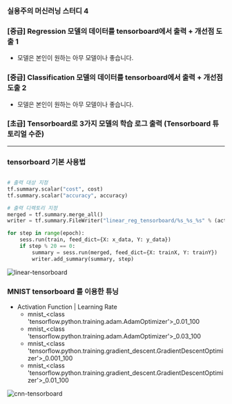 ### 실용주의 머신러닝 스터디 4

### [중급] Regression 모델의 데이터를 tensorboard에서 출력 + 개선점 도출 1
- 모델은 본인이 원하는 아무 모델이나 좋습니다.

### [중급] Classification 모델의 데이터를 tensorboard에서 출력 + 개선점 도출 2
- 모델은 본인이 원하는 아무 모델이나 좋습니다.

### [초급] Tensorboard로 3가지 모델의 학습 로그 출력 (Tensorboard 튜토리얼 수준) 
---

### tensorboard 기본 사용법 

```python 

# 출력 대상 지정 
tf.summary.scalar("cost", cost)
tf.summary.scalar("accuracy", accuracy)

# 출력 디렉토리 지정 
merged = tf.summary.merge_all()
writer = tf.summary.FileWriter("linear_reg_tensorboard/%s_%s_%s" % (activation_func.__name__, str(learning_curve), str(epoch)), sess.graph)

for step in range(epoch):
    sess.run(train, feed_dict={X: x_data, Y: y_data})
    if step % 20 == 0:
        summary = sess.run(merged, feed_dict={X: trainX, Y: trainY})
        writer.add_summary(summary, step)
```

![linear-tensorboard](./images/linear-tensorboard.png)
### MNIST tensorboard 를 이용한 튜닝

- Activation Function | Learning Rate
    - mnist_<class 'tensorflow.python.training.adam.AdamOptimizer'>_0.01_100
    - mnist_<class 'tensorflow.python.training.adam.AdamOptimizer'>_0.03_100
    - mnist_<class 'tensorflow.python.training.gradient_descent.GradientDescentOptimizer'>_0.001_100
    - mnist_<class 'tensorflow.python.training.gradient_descent.GradientDescentOptimizer'>_0.01_100
    
![cnn-tensorboard](./cnn/linear-tensorboard.png)
   